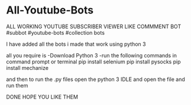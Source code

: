 # All-Youtube-Bots
ALL WORKING YOUTUBE SUBSCRIBER VIEWER LIKE COMMMENT BOT #subbot #youtube-bots #collection bots


I have added all the bots i made that work using python 3

all you require is
-Download Python 3
-run the following commands in command prompt or terminal
pip install selenium
pip install pysocks
pip install mechanize

and then to run the .py
files open the python 3 IDLE
and open the file and run them

DONE HOPE YOU LIKE THEM
